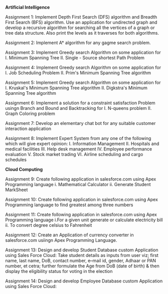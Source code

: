 **Artificial Intelligence**

Assignment 1:
Implement Depth First Search (DFS) algorithm and Breadth First Search (BFS) algorithm. Use an application for undirected graph and develop a recursive algorithm for searching all the vertices of a graph or tree data structure. Also print the levels as it traverses for both algorithms.

Assignment 2:
Implement A* algorithm for any gagme search problem.

Assignment 3:
Implement Greedy search Algorithm on some application for
I. Minimum Spanning Tree
II. Single - Source shortest Path Problem

Assignment 4:
Implement Greedy search Algorithm on some application for
I. Job Scheduling Problem
II. Prim's Minimum Spanning Tree algorithm

Assignment 5:
Implement Greedy search Algorithm on some application for
I. Kruskal's Minimum Spanning Tree algorithm
II. Digkstra's Minimum Spanning Tree algorithm

Assignment 6:
Implement a solution for a constraint satisfaction Problem usingn Branch and Bound and Backtracking for
I. N-queens problem
II. Graph Coloring problem

Assignment 7:
Develop an elementary chat bot for any suitable customer interaction application

Assignment 8:
Implement Expert System from any one of the following which will give expert opinion:
I. Information Management
II. Hospitals and medical facilities
III. Help desk management
IV. Employee performance evaluation
V. Stock market trading
VI. Airline scheduling and cargo schedules

**Cloud Computing**

Assignment 9:
Create following application in salesforce.com using Apex Programming language 
i. Mathematical Calculator
ii. Generate Student MarkSheet

Assignment 10:
Create following application in salesforce.com using Apex Programming language to find greatest among three numbers

Assignment 11:
Create following application in salesforce.com using Apex Programming language 
i.For a given unit generate or calculate electricity bill
ii. To convert degree celsius to Fahrenheit

Assignment 12:
Create an Application of currency converter in salesforce.com usiingn Apex Programming Language.

Assignment 13:
Design and develop Student Database custom Application using
Sales Force Cloud:
Take student details as inputs from user viz; first name, last name, DoB,
contact number, e–mail id, gender, Adhaar or PAN number, et cetra;
further formulate the Age from DoB (date of birth) & then display the
eligibility status for voting in the election

Assignment 14:
Design and develop Employee Database custom Application using
Sales Force Cloud:
